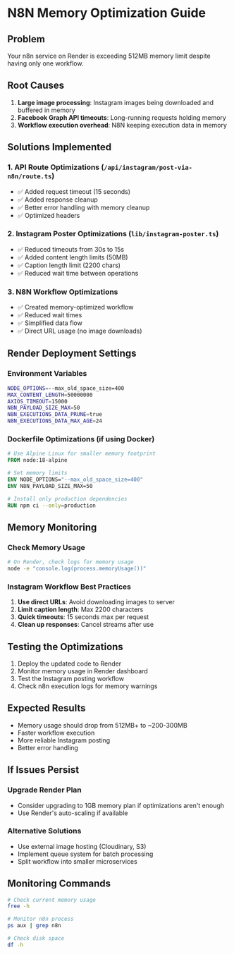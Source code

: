 # N8N Memory Optimization Guide

## Problem

Your n8n service on Render is exceeding 512MB memory limit despite having only one workflow.

## Root Causes

1. **Large image processing**: Instagram images being downloaded and buffered in memory
2. **Facebook Graph API timeouts**: Long-running requests holding memory
3. **Workflow execution overhead**: N8N keeping execution data in memory

## Solutions Implemented

### 1. API Route Optimizations (`/api/instagram/post-via-n8n/route.ts`)

- ✅ Added request timeout (15 seconds)
- ✅ Added response cleanup
- ✅ Better error handling with memory cleanup
- ✅ Optimized headers

### 2. Instagram Poster Optimizations (`lib/instagram-poster.ts`)

- ✅ Reduced timeouts from 30s to 15s
- ✅ Added content length limits (50MB)
- ✅ Caption length limit (2200 chars)
- ✅ Reduced wait time between operations

### 3. N8N Workflow Optimizations

- ✅ Created memory-optimized workflow
- ✅ Reduced wait times
- ✅ Simplified data flow
- ✅ Direct URL usage (no image downloads)

## Render Deployment Settings

### Environment Variables

```bash
NODE_OPTIONS=--max_old_space_size=400
MAX_CONTENT_LENGTH=50000000
AXIOS_TIMEOUT=15000
N8N_PAYLOAD_SIZE_MAX=50
N8N_EXECUTIONS_DATA_PRUNE=true
N8N_EXECUTIONS_DATA_MAX_AGE=24
```

### Dockerfile Optimizations (if using Docker)

```dockerfile
# Use Alpine Linux for smaller memory footprint
FROM node:18-alpine

# Set memory limits
ENV NODE_OPTIONS="--max_old_space_size=400"
ENV N8N_PAYLOAD_SIZE_MAX=50

# Install only production dependencies
RUN npm ci --only=production
```

## Memory Monitoring

### Check Memory Usage

```bash
# On Render, check logs for memory usage
node -e "console.log(process.memoryUsage())"
```

### Instagram Workflow Best Practices

1. **Use direct URLs**: Avoid downloading images to server
2. **Limit caption length**: Max 2200 characters
3. **Quick timeouts**: 15 seconds max per request
4. **Clean up responses**: Cancel streams after use

## Testing the Optimizations

1. Deploy the updated code to Render
2. Monitor memory usage in Render dashboard
3. Test the Instagram posting workflow
4. Check n8n execution logs for memory warnings

## Expected Results

- Memory usage should drop from 512MB+ to ~200-300MB
- Faster workflow execution
- More reliable Instagram posting
- Better error handling

## If Issues Persist

### Upgrade Render Plan

- Consider upgrading to 1GB memory plan if optimizations aren't enough
- Use Render's auto-scaling if available

### Alternative Solutions

- Use external image hosting (Cloudinary, S3)
- Implement queue system for batch processing
- Split workflow into smaller microservices

## Monitoring Commands

```bash
# Check current memory usage
free -h

# Monitor n8n process
ps aux | grep n8n

# Check disk space
df -h
```

